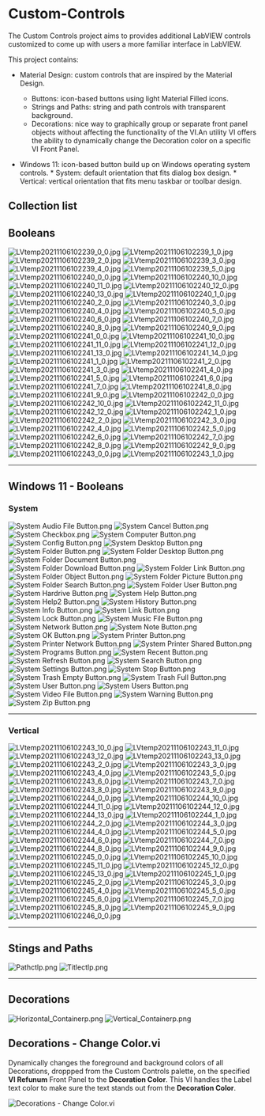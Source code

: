 # Custom-Controls
The Custom Controls project aims to provides additional LabVIEW controls customized to come up with users a more familiar interface in LabVIEW. 

This project contains: 

* Material Design: custom controls that are inspired by the Material Design.
	* Buttons: icon-based buttons using light Material Filled icons.
	* Strings and Paths: string and path controls with transparent background.
	* Decorations: nice way to graphically group or separate front panel objects without affecting the functionality of the VI.An utility VI offers the ability to dynamically change the Decoration color on a specific VI Front Panel.

* Windows 11: icon-based button build up on Windows operating system controls. 
		* System: default orientation that fits dialog box design.
		* Vertical: vertical orientation that fits menu taskbar or toolbar design.

## Collection list

<DIV>
	<H2>Booleans</H2>
		<IMG SRC="./images/Control Collection/Booleans/LVtemp20211106102239_0_0.jpg"  ALT="LVtemp20211106102239_0_0.jpg">	<IMG SRC="./images/Control Collection/Booleans/LVtemp20211106102239_1_0.jpg"  ALT="LVtemp20211106102239_1_0.jpg">	<IMG SRC="./images/Control Collection/Booleans/LVtemp20211106102239_2_0.jpg"  ALT="LVtemp20211106102239_2_0.jpg">	<IMG SRC="./images/Control Collection/Booleans/LVtemp20211106102239_3_0.jpg"  ALT="LVtemp20211106102239_3_0.jpg">	<IMG SRC="./images/Control Collection/Booleans/LVtemp20211106102239_4_0.jpg"  ALT="LVtemp20211106102239_4_0.jpg">	<IMG SRC="./images/Control Collection/Booleans/LVtemp20211106102239_5_0.jpg"  ALT="LVtemp20211106102239_5_0.jpg">	<IMG SRC="./images/Control Collection/Booleans/LVtemp20211106102240_0_0.jpg"  ALT="LVtemp20211106102240_0_0.jpg">	<IMG SRC="./images/Control Collection/Booleans/LVtemp20211106102240_10_0.jpg"  ALT="LVtemp20211106102240_10_0.jpg">	<IMG SRC="./images/Control Collection/Booleans/LVtemp20211106102240_11_0.jpg"  ALT="LVtemp20211106102240_11_0.jpg">	<IMG SRC="./images/Control Collection/Booleans/LVtemp20211106102240_12_0.jpg"  ALT="LVtemp20211106102240_12_0.jpg">	<IMG SRC="./images/Control Collection/Booleans/LVtemp20211106102240_13_0.jpg"  ALT="LVtemp20211106102240_13_0.jpg">	<IMG SRC="./images/Control Collection/Booleans/LVtemp20211106102240_1_0.jpg"  ALT="LVtemp20211106102240_1_0.jpg">	<IMG SRC="./images/Control Collection/Booleans/LVtemp20211106102240_2_0.jpg"  ALT="LVtemp20211106102240_2_0.jpg">	<IMG SRC="./images/Control Collection/Booleans/LVtemp20211106102240_3_0.jpg"  ALT="LVtemp20211106102240_3_0.jpg">	<IMG SRC="./images/Control Collection/Booleans/LVtemp20211106102240_4_0.jpg"  ALT="LVtemp20211106102240_4_0.jpg">	<IMG SRC="./images/Control Collection/Booleans/LVtemp20211106102240_5_0.jpg"  ALT="LVtemp20211106102240_5_0.jpg">	<IMG SRC="./images/Control Collection/Booleans/LVtemp20211106102240_6_0.jpg"  ALT="LVtemp20211106102240_6_0.jpg">	<IMG SRC="./images/Control Collection/Booleans/LVtemp20211106102240_7_0.jpg"  ALT="LVtemp20211106102240_7_0.jpg">	<IMG SRC="./images/Control Collection/Booleans/LVtemp20211106102240_8_0.jpg"  ALT="LVtemp20211106102240_8_0.jpg">	<IMG SRC="./images/Control Collection/Booleans/LVtemp20211106102240_9_0.jpg"  ALT="LVtemp20211106102240_9_0.jpg">	<IMG SRC="./images/Control Collection/Booleans/LVtemp20211106102241_0_0.jpg"  ALT="LVtemp20211106102241_0_0.jpg">	<IMG SRC="./images/Control Collection/Booleans/LVtemp20211106102241_10_0.jpg"  ALT="LVtemp20211106102241_10_0.jpg">	<IMG SRC="./images/Control Collection/Booleans/LVtemp20211106102241_11_0.jpg"  ALT="LVtemp20211106102241_11_0.jpg">	<IMG SRC="./images/Control Collection/Booleans/LVtemp20211106102241_12_0.jpg"  ALT="LVtemp20211106102241_12_0.jpg">	<IMG SRC="./images/Control Collection/Booleans/LVtemp20211106102241_13_0.jpg"  ALT="LVtemp20211106102241_13_0.jpg">	<IMG SRC="./images/Control Collection/Booleans/LVtemp20211106102241_14_0.jpg"  ALT="LVtemp20211106102241_14_0.jpg">	<IMG SRC="./images/Control Collection/Booleans/LVtemp20211106102241_1_0.jpg"  ALT="LVtemp20211106102241_1_0.jpg">	<IMG SRC="./images/Control Collection/Booleans/LVtemp20211106102241_2_0.jpg"  ALT="LVtemp20211106102241_2_0.jpg">	<IMG SRC="./images/Control Collection/Booleans/LVtemp20211106102241_3_0.jpg"  ALT="LVtemp20211106102241_3_0.jpg">	<IMG SRC="./images/Control Collection/Booleans/LVtemp20211106102241_4_0.jpg"  ALT="LVtemp20211106102241_4_0.jpg">	<IMG SRC="./images/Control Collection/Booleans/LVtemp20211106102241_5_0.jpg"  ALT="LVtemp20211106102241_5_0.jpg">	<IMG SRC="./images/Control Collection/Booleans/LVtemp20211106102241_6_0.jpg"  ALT="LVtemp20211106102241_6_0.jpg">	<IMG SRC="./images/Control Collection/Booleans/LVtemp20211106102241_7_0.jpg"  ALT="LVtemp20211106102241_7_0.jpg">	<IMG SRC="./images/Control Collection/Booleans/LVtemp20211106102241_8_0.jpg"  ALT="LVtemp20211106102241_8_0.jpg">	<IMG SRC="./images/Control Collection/Booleans/LVtemp20211106102241_9_0.jpg"  ALT="LVtemp20211106102241_9_0.jpg">	<IMG SRC="./images/Control Collection/Booleans/LVtemp20211106102242_0_0.jpg"  ALT="LVtemp20211106102242_0_0.jpg">	<IMG SRC="./images/Control Collection/Booleans/LVtemp20211106102242_10_0.jpg"  ALT="LVtemp20211106102242_10_0.jpg">	<IMG SRC="./images/Control Collection/Booleans/LVtemp20211106102242_11_0.jpg"  ALT="LVtemp20211106102242_11_0.jpg">	<IMG SRC="./images/Control Collection/Booleans/LVtemp20211106102242_12_0.jpg"  ALT="LVtemp20211106102242_12_0.jpg">	<IMG SRC="./images/Control Collection/Booleans/LVtemp20211106102242_1_0.jpg"  ALT="LVtemp20211106102242_1_0.jpg">	<IMG SRC="./images/Control Collection/Booleans/LVtemp20211106102242_2_0.jpg"  ALT="LVtemp20211106102242_2_0.jpg">	<IMG SRC="./images/Control Collection/Booleans/LVtemp20211106102242_3_0.jpg"  ALT="LVtemp20211106102242_3_0.jpg">	<IMG SRC="./images/Control Collection/Booleans/LVtemp20211106102242_4_0.jpg"  ALT="LVtemp20211106102242_4_0.jpg">	<IMG SRC="./images/Control Collection/Booleans/LVtemp20211106102242_5_0.jpg"  ALT="LVtemp20211106102242_5_0.jpg">	<IMG SRC="./images/Control Collection/Booleans/LVtemp20211106102242_6_0.jpg"  ALT="LVtemp20211106102242_6_0.jpg">	<IMG SRC="./images/Control Collection/Booleans/LVtemp20211106102242_7_0.jpg"  ALT="LVtemp20211106102242_7_0.jpg">	<IMG SRC="./images/Control Collection/Booleans/LVtemp20211106102242_8_0.jpg"  ALT="LVtemp20211106102242_8_0.jpg">	<IMG SRC="./images/Control Collection/Booleans/LVtemp20211106102242_9_0.jpg"  ALT="LVtemp20211106102242_9_0.jpg">	<IMG SRC="./images/Control Collection/Booleans/LVtemp20211106102243_0_0.jpg"  ALT="LVtemp20211106102243_0_0.jpg">	<IMG SRC="./images/Control Collection/Booleans/LVtemp20211106102243_1_0.jpg"  ALT="LVtemp20211106102243_1_0.jpg">
	<HR SIZE="1" WIDTH=" 100.000000%">
	<H2>Windows 11 - Booleans</H2>
		<H3>System</H3>
			<IMG SRC="./images/Control Collection/Windows 11 - Booleans/System Audio File Button.png"  ALT="System Audio File Button.png">  <IMG SRC="./images/Control Collection/Windows 11 - Booleans/System Cancel Button.png"  ALT="System Cancel Button.png">  <IMG SRC="./images/Control Collection/Windows 11 - Booleans/System Checkbox.png"  ALT="System Checkbox.png">  <IMG SRC="./images/Control Collection/Windows 11 - Booleans/System Computer Button.png"  ALT="System Computer Button.png">  <IMG SRC="./images/Control Collection/Windows 11 - Booleans/System Config Button.png"  ALT="System Config Button.png">  <IMG SRC="./images/Control Collection/Windows 11 - Booleans/System Desktop Button.png"  ALT="System Desktop Button.png">  <IMG SRC="./images/Control Collection/Windows 11 - Booleans/System Folder Button.png"  ALT="System Folder Button.png">  <IMG SRC="./images/Control Collection/Windows 11 - Booleans/System Folder Desktop Button.png"  ALT="System Folder Desktop Button.png">  <IMG SRC="./images/Control Collection/Windows 11 - Booleans/System Folder Document Button.png"  ALT="System Folder Document Button.png">  <IMG SRC="./images/Control Collection/Windows 11 - Booleans/System Folder Download Button.png"  ALT="System Folder Download Button.png">  <IMG SRC="./images/Control Collection/Windows 11 - Booleans/System Folder Link Button.png"  ALT="System Folder Link Button.png">  <IMG SRC="./images/Control Collection/Windows 11 - Booleans/System Folder Object Button.png"  ALT="System Folder Object Button.png">  <IMG SRC="./images/Control Collection/Windows 11 - Booleans/System Folder Picture Button.png"  ALT="System Folder Picture Button.png">  <IMG SRC="./images/Control Collection/Windows 11 - Booleans/System Folder Search Button.png"  ALT="System Folder Search Button.png">  <IMG SRC="./images/Control Collection/Windows 11 - Booleans/System Folder User Button.png"  ALT="System Folder User Button.png">  <IMG SRC="./images/Control Collection/Windows 11 - Booleans/System Hardrive Button.png"  ALT="System Hardrive Button.png">  <IMG SRC="./images/Control Collection/Windows 11 - Booleans/System Help Button.png"  ALT="System Help Button.png">  <IMG SRC="./images/Control Collection/Windows 11 - Booleans/System Help2 Button.png"  ALT="System Help2 Button.png">  <IMG SRC="./images/Control Collection/Windows 11 - Booleans/System History Button.png"  ALT="System History Button.png">  <IMG SRC="./images/Control Collection/Windows 11 - Booleans/System Info Button.png"  ALT="System Info Button.png">  <IMG SRC="./images/Control Collection/Windows 11 - Booleans/System Link Button.png"  ALT="System Link Button.png">  <IMG SRC="./images/Control Collection/Windows 11 - Booleans/System Lock Button.png"  ALT="System Lock Button.png">  <IMG SRC="./images/Control Collection/Windows 11 - Booleans/System Music File Button.png"  ALT="System Music File Button.png">  <IMG SRC="./images/Control Collection/Windows 11 - Booleans/System Network Button.png"  ALT="System Network Button.png">  <IMG SRC="./images/Control Collection/Windows 11 - Booleans/System Note Button.png"  ALT="System Note Button.png">  <IMG SRC="./images/Control Collection/Windows 11 - Booleans/System OK Button.png"  ALT="System OK Button.png">  <IMG SRC="./images/Control Collection/Windows 11 - Booleans/System Printer Button.png"  ALT="System Printer Button.png">  <IMG SRC="./images/Control Collection/Windows 11 - Booleans/System Printer Network Button.png"  ALT="System Printer Network Button.png">  <IMG SRC="./images/Control Collection/Windows 11 - Booleans/System Printer Shared Button.png"  ALT="System Printer Shared Button.png">  <IMG SRC="./images/Control Collection/Windows 11 - Booleans/System Programs Button.png"  ALT="System Programs Button.png">  <IMG SRC="./images/Control Collection/Windows 11 - Booleans/System Recent Button.png"  ALT="System Recent Button.png">  <IMG SRC="./images/Control Collection/Windows 11 - Booleans/System Refresh Button.png"  ALT="System Refresh Button.png">  <IMG SRC="./images/Control Collection/Windows 11 - Booleans/System Search Button.png"  ALT="System Search Button.png">  <IMG SRC="./images/Control Collection/Windows 11 - Booleans/System Settings Button.png"  ALT="System Settings Button.png">  <IMG SRC="./images/Control Collection/Windows 11 - Booleans/System Stop Button.png"  ALT="System Stop Button.png">  <IMG SRC="./images/Control Collection/Windows 11 - Booleans/System Trash Empty Button.png"  ALT="System Trash Empty Button.png">  <IMG SRC="./images/Control Collection/Windows 11 - Booleans/System Trash Full Button.png"  ALT="System Trash Full Button.png">  <IMG SRC="./images/Control Collection/Windows 11 - Booleans/System User Button.png"  ALT="System User Button.png">  <IMG SRC="./images/Control Collection/Windows 11 - Booleans/System Users Button.png"  ALT="System Users Button.png">  <IMG SRC="./images/Control Collection/Windows 11 - Booleans/System Video File Button.png"  ALT="System Video File Button.png">  <IMG SRC="./images/Control Collection/Windows 11 - Booleans/System Warning Button.png"  ALT="System Warning Button.png">  <IMG SRC="./images/Control Collection/Windows 11 - Booleans/System Zip Button.png"  ALT="System Zip Button.png">
			<HR SIZE="1" WIDTH=" 100.000000%">
		<H3>Vertical</H3>
			<IMG SRC="./images/Control Collection/Windows 11 - Booleans/LVtemp20211106102243_10_0.jpg"  ALT="LVtemp20211106102243_10_0.jpg">	<IMG SRC="./images/Control Collection/Windows 11 - Booleans/LVtemp20211106102243_11_0.jpg"  ALT="LVtemp20211106102243_11_0.jpg">	<IMG SRC="./images/Control Collection/Windows 11 - Booleans/LVtemp20211106102243_12_0.jpg"  ALT="LVtemp20211106102243_12_0.jpg">	<IMG SRC="./images/Control Collection/Windows 11 - Booleans/LVtemp20211106102243_13_0.jpg"  ALT="LVtemp20211106102243_13_0.jpg">	<IMG SRC="./images/Control Collection/Windows 11 - Booleans/LVtemp20211106102243_2_0.jpg"  ALT="LVtemp20211106102243_2_0.jpg">	<IMG SRC="./images/Control Collection/Windows 11 - Booleans/LVtemp20211106102243_3_0.jpg"  ALT="LVtemp20211106102243_3_0.jpg">	<IMG SRC="./images/Control Collection/Windows 11 - Booleans/LVtemp20211106102243_4_0.jpg"  ALT="LVtemp20211106102243_4_0.jpg">	<IMG SRC="./images/Control Collection/Windows 11 - Booleans/LVtemp20211106102243_5_0.jpg"  ALT="LVtemp20211106102243_5_0.jpg">	<IMG SRC="./images/Control Collection/Windows 11 - Booleans/LVtemp20211106102243_6_0.jpg"  ALT="LVtemp20211106102243_6_0.jpg">	<IMG SRC="./images/Control Collection/Windows 11 - Booleans/LVtemp20211106102243_7_0.jpg"  ALT="LVtemp20211106102243_7_0.jpg">	<IMG SRC="./images/Control Collection/Windows 11 - Booleans/LVtemp20211106102243_8_0.jpg"  ALT="LVtemp20211106102243_8_0.jpg">	<IMG SRC="./images/Control Collection/Windows 11 - Booleans/LVtemp20211106102243_9_0.jpg"  ALT="LVtemp20211106102243_9_0.jpg">	<IMG SRC="./images/Control Collection/Windows 11 - Booleans/LVtemp20211106102244_0_0.jpg"  ALT="LVtemp20211106102244_0_0.jpg">	<IMG SRC="./images/Control Collection/Windows 11 - Booleans/LVtemp20211106102244_10_0.jpg"  ALT="LVtemp20211106102244_10_0.jpg">	<IMG SRC="./images/Control Collection/Windows 11 - Booleans/LVtemp20211106102244_11_0.jpg"  ALT="LVtemp20211106102244_11_0.jpg">	<IMG SRC="./images/Control Collection/Windows 11 - Booleans/LVtemp20211106102244_12_0.jpg"  ALT="LVtemp20211106102244_12_0.jpg">	<IMG SRC="./images/Control Collection/Windows 11 - Booleans/LVtemp20211106102244_13_0.jpg"  ALT="LVtemp20211106102244_13_0.jpg">	<IMG SRC="./images/Control Collection/Windows 11 - Booleans/LVtemp20211106102244_1_0.jpg"  ALT="LVtemp20211106102244_1_0.jpg">	<IMG SRC="./images/Control Collection/Windows 11 - Booleans/LVtemp20211106102244_2_0.jpg"  ALT="LVtemp20211106102244_2_0.jpg">	<IMG SRC="./images/Control Collection/Windows 11 - Booleans/LVtemp20211106102244_3_0.jpg"  ALT="LVtemp20211106102244_3_0.jpg">	<IMG SRC="./images/Control Collection/Windows 11 - Booleans/LVtemp20211106102244_4_0.jpg"  ALT="LVtemp20211106102244_4_0.jpg">	<IMG SRC="./images/Control Collection/Windows 11 - Booleans/LVtemp20211106102244_5_0.jpg"  ALT="LVtemp20211106102244_5_0.jpg">	<IMG SRC="./images/Control Collection/Windows 11 - Booleans/LVtemp20211106102244_6_0.jpg"  ALT="LVtemp20211106102244_6_0.jpg">	<IMG SRC="./images/Control Collection/Windows 11 - Booleans/LVtemp20211106102244_7_0.jpg"  ALT="LVtemp20211106102244_7_0.jpg">	<IMG SRC="./images/Control Collection/Windows 11 - Booleans/LVtemp20211106102244_8_0.jpg"  ALT="LVtemp20211106102244_8_0.jpg">	<IMG SRC="./images/Control Collection/Windows 11 - Booleans/LVtemp20211106102244_9_0.jpg"  ALT="LVtemp20211106102244_9_0.jpg">	<IMG SRC="./images/Control Collection/Windows 11 - Booleans/LVtemp20211106102245_0_0.jpg"  ALT="LVtemp20211106102245_0_0.jpg">	<IMG SRC="./images/Control Collection/Windows 11 - Booleans/LVtemp20211106102245_10_0.jpg"  ALT="LVtemp20211106102245_10_0.jpg">	<IMG SRC="./images/Control Collection/Windows 11 - Booleans/LVtemp20211106102245_11_0.jpg"  ALT="LVtemp20211106102245_11_0.jpg">	<IMG SRC="./images/Control Collection/Windows 11 - Booleans/LVtemp20211106102245_12_0.jpg"  ALT="LVtemp20211106102245_12_0.jpg">	<IMG SRC="./images/Control Collection/Windows 11 - Booleans/LVtemp20211106102245_13_0.jpg"  ALT="LVtemp20211106102245_13_0.jpg">	<IMG SRC="./images/Control Collection/Windows 11 - Booleans/LVtemp20211106102245_1_0.jpg"  ALT="LVtemp20211106102245_1_0.jpg">	<IMG SRC="./images/Control Collection/Windows 11 - Booleans/LVtemp20211106102245_2_0.jpg"  ALT="LVtemp20211106102245_2_0.jpg">	<IMG SRC="./images/Control Collection/Windows 11 - Booleans/LVtemp20211106102245_3_0.jpg"  ALT="LVtemp20211106102245_3_0.jpg">	<IMG SRC="./images/Control Collection/Windows 11 - Booleans/LVtemp20211106102245_4_0.jpg"  ALT="LVtemp20211106102245_4_0.jpg">	<IMG SRC="./images/Control Collection/Windows 11 - Booleans/LVtemp20211106102245_5_0.jpg"  ALT="LVtemp20211106102245_5_0.jpg">	<IMG SRC="./images/Control Collection/Windows 11 - Booleans/LVtemp20211106102245_6_0.jpg"  ALT="LVtemp20211106102245_6_0.jpg">	<IMG SRC="./images/Control Collection/Windows 11 - Booleans/LVtemp20211106102245_7_0.jpg"  ALT="LVtemp20211106102245_7_0.jpg">	<IMG SRC="./images/Control Collection/Windows 11 - Booleans/LVtemp20211106102245_8_0.jpg"  ALT="LVtemp20211106102245_8_0.jpg">	<IMG SRC="./images/Control Collection/Windows 11 - Booleans/LVtemp20211106102245_9_0.jpg"  ALT="LVtemp20211106102245_9_0.jpg">	<IMG SRC="./images/Control Collection/Windows 11 - Booleans/LVtemp20211106102246_0_0.jpg"  ALT="LVtemp20211106102246_0_0.jpg">
	<HR SIZE="1" WIDTH=" 100.000000%">
	<H2>Stings and Paths</H2>
		<IMG SRC="./images/Control Collection/Strings and Paths/Pathctlp.png"  ALT="Pathctlp.png">	<IMG SRC="./images/Control Collection/Strings and Paths/Titlectlp.png"  ALT="Titlectlp.png">
	<HR SIZE="1" WIDTH=" 100.000000%">
	<H2>Decorations</H2>
		<IMG SRC="./images/Control Collection/Decorations/Horizontal_Containerp.png"  ALT="Horizontal_Containerp.png">	<IMG SRC="./images/Control Collection/Decorations/Vertical_Containerp.png"  ALT="Vertical_Containerp.png">
	<A NAME="Decorations _ Change Color.vi"></A>
	<H2>Decorations - Change Color.vi</H2>
	<P>Dynamically changes the foreground and background colors of all Decorations, droppped from the Custom Controls palette, on the specified <B>VI Refunum</B> Front Panel to the <B>Decoration Color</B>. This VI handles the Label text color to make sure the text stands out from the <B>Decoration Color</B>.</P>
	<P><IMG SRC="./docs/CustomControls_Help/Decorations_-_Change_Colorc.png" ALT="Decorations - Change Color.vi"></P>
</DIV>

